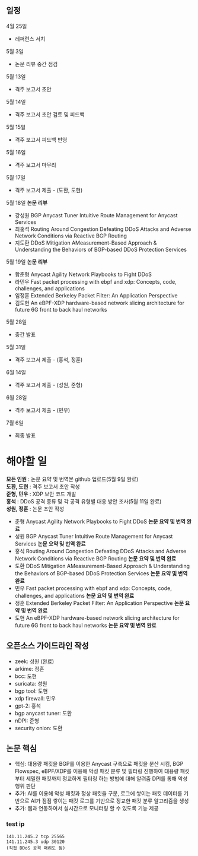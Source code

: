 ## 일정
4월 25일
- 레퍼런스 서치

5월 3일
- 논문 리뷰 중간 점검

5월 13일
- 격주 보고서 초안

5월 14일
- 격주 보고서 초안 검토 및 피드백

5월 15일
- 격주 보고서 피드백 반영

5월 16일
- 격주 보고서 마무리

5월 17일
- 격주 보고서 제출 - (도환, 도현)

5월 18일
__논문 리뷰__
- 강성원 BGP Anycast Tuner Intuitive Route Management for Anycast Services
- 최홍석 Routing Around Congestion Defeating DDoS Attacks and Adverse Network Conditions via Reactive BGP Routing
- 지도환 DDoS Mitigation AMeasurement-Based Approach & Understanding the Behaviors of BGP-based DDoS Protection Services

5월 19일
__논문 리뷰__
- 함준형 Anycast Agility Network Playbooks to Fight DDoS
- 라민우 Fast packet processing with ebpf and xdp: Concepts, code, challenges, and applications
- 임정훈 Extended Berkeley Packet Filter: An Application Perspective
- 김도현 An eBPF-XDP hardware-based network slicing architecture for future 6G front to back haul networks

5월 28일
- 중간 발표

5월 31일
- 격주 보고서 제출 - (홍석, 정훈)

6월 14일
- 격주 보고서 제출 - (성원, 준형)

6월 28일
- 격주 보고서 제출 - (민우)

7월 6일
- 최종 발표

# 해야할 일
__모든 인원__ : 논문 요약 및 번역본 github 업로드(5월 9일 완료)<br>
__도환, 도현__ : 격주 보고서 초안 작성<br>
__준형, 민우__ : XDP 보안 코드 개발<br>
__홍석__ : DDoS 공격 종류 및 각 공격 유형별 대응 방안 조사(5월 11일 완료)<br>
__성원, 정훈__ : 논문 초안 작성<br>

- 준형 Anycast Agility Network Playbooks to Fight DDoS __논문 요약 및 번역 완료__
- 성원 BGP Anycast Tuner Intuitive Route Management for Anycast Services __논문 요약 및 번역 완료__
- 홍석 Routing Around Congestion Defeating DDoS Attacks and Adverse Network Conditions via Reactive BGP Routing __논문 요약 및 번역 완료__
- 도환 DDoS Mitigation AMeasurement-Based Approach & Understanding the Behaviors of BGP-based DDoS Protection Services __논문 요약 및 번역 완료__
- 민우 Fast packet processing with ebpf and xdp: Concepts, code, challenges, and applications __논문 요약 및 번역 완료__
- 정훈 Extended Berkeley Packet Filter: An Application Perspective __논문 요약 및 번역 완료__
- 도현 An eBPF-XDP hardware-based network slicing architecture for future 6G front to back haul networks __논문 요약 및 번역 완료__

## 오픈소스 가이드라인 작성
- zeek: 성원 (완료)
- arkime: 정훈
- bcc: 도현
- suricata: 성원
- bgp tool: 도현
- xdp firewall: 민우
- gpt-2: 홍석
- bgp anycast tuner: 도환
- nDPI: 준형
- security onion: 도환

## 논문 핵심
- 핵심: 대용량 패킷을 BGP를 이용한 Anycast 구축으로 패킷을 분산 시킴, BGP Flowspec, eBPF/XDP를 이용해 악성 패킷 분류 및 필터링 진행하여 대용량 패킷부터 세밀한 패킷까지 정교하게 필터링 하는 방법에 대해 알려줌 DPI를 통해 악성 행위 판단
- 추가: AI를 이용해 악성 패킷과 정상 패킷을 구분, 로그에 쌓이는 패킷 데이터를 기반으로 AI가 점점 쌓이는 패킷 로그를 기반으로 정교한 패킷 분류 알고리즘을 생성
- 추가: 웹과 연동하여서 실시간으로 모니터링 할 수 있도록 기능 제공

### test ip
```
141.11.245.2 tcp 25565
141.11.245.3 udp 30120
(직접 DDoS 공격 때려도 됨)
```
